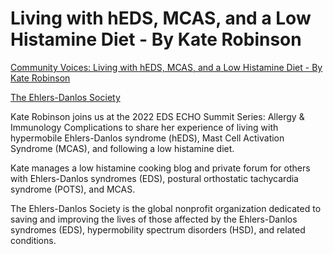 <!--
source: https://www.youtube.com/watch?v=CChlT3K2Q68
tags: videos
-->

# Living with hEDS, MCAS, and a Low Histamine Diet - By Kate Robinson

[Community Voices: Living with hEDS, MCAS, and a Low Histamine Diet - By Kate Robinson](https://www.youtube.com/watch?v=CChlT3K2Q68)

[The Ehlers-Danlos Society](https://www.youtube.com/@TheEhlersDanlosSociety)

Kate Robinson joins us at the 2022 EDS ECHO Summit Series: Allergy & Immunology Complications to share her experience of living with hypermobile Ehlers-Danlos syndrome (hEDS), Mast Cell Activation Syndrome (MCAS), and following a low histamine diet.

Kate manages a low histamine cooking blog and private forum for others with Ehlers-Danlos syndromes (EDS), postural orthostatic tachycardia syndrome (POTS), and MCAS.

The Ehlers-Danlos Society is the global nonprofit organization dedicated to saving and improving the lives of those affected by the Ehlers-Danlos syndromes (EDS), hypermobility spectrum disorders (HSD), and related conditions.

